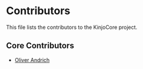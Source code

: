 # Contributors

This file lists the contributors to the KinjoCore project.

## Core Contributors

- [Oliver Andrich](https://codeberg.org/oliverandrich)
